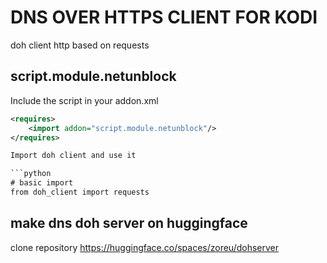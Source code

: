 # DNS OVER HTTPS CLIENT FOR KODI

doh client http based on requests

## script.module.netunblock

Include the script in your addon.xml

```xml
<requires>
    <import addon="script.module.netunblock"/>
</requires>

Import doh client and use it

```python
# basic import
from doh_client import requests
```

## make dns doh server on huggingface

clone repository https://huggingface.co/spaces/zoreu/dohserver
